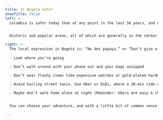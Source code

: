 ```yaml
---
title: Is Bogotá Safe?
showTitle: false
left: >-
  Colombia is safer today than at any point in the last 50 years, and we expect Devcon in Bogotá to be an impactful experience for all. That said, while Bogotá is a very modern city, it is located in a developing country, and we recommend exercising some basic precautions. Do that, and your biggest problem will likely be wanting to stay longer.


  Historic and popular areas, all of which are generally in the center and north of the center, are the safest regions. We’ll also help to guide attendees toward the right spots at the right time of day, for example: trendy areas that are ripe with nightlife are better after dark, while the historic center is best to frequent during daylight hours.

right: >-
  The local expression in Bogotá is: “No des papaya,” or “Don’t give a papaya.” It essentially means, don’t make yourself an obvious target: use common sense while in Bogotá. That means:
  
  - Look where you’re going

  - Don’t walk around with your phone out and your bags unzipped

  - Don’t wear flashy items like expensive watches or gold-plated hardware wallets

  - Avoid hailing street taxis. Use Uber or DiDi, where a 20-min ride costs around $3 USD. Tip: maybe pay the extra dollar for a nicer “Uber Comfort” *(recommended when coming from the Airport)*.
  
  - Maybe don’t walk home alone at night (Reminder: Ubers are easy & cheap).


  You can choose your adventure, and with a little bit of common sense and extra precaution, you can expect to have a fun and safe experience in Bogotá. 

---
```

